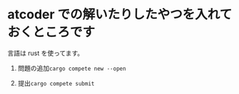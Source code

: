 # atcoder での解いたりしたやつを入れておくところです

言語は rust を使ってます。

1. 問題の追加`cargo compete new --open`

1. 提出`cargo compete submit`
